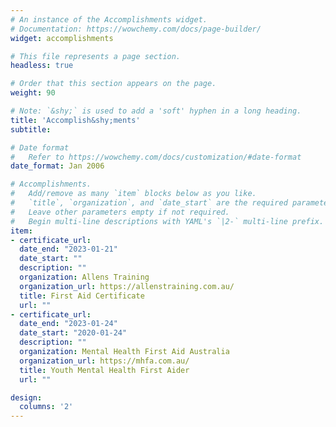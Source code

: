 ```yaml
---
# An instance of the Accomplishments widget.
# Documentation: https://wowchemy.com/docs/page-builder/
widget: accomplishments

# This file represents a page section.
headless: true

# Order that this section appears on the page.
weight: 90

# Note: `&shy;` is used to add a 'soft' hyphen in a long heading.
title: 'Accomplish&shy;ments'
subtitle:

# Date format
#   Refer to https://wowchemy.com/docs/customization/#date-format
date_format: Jan 2006

# Accomplishments.
#   Add/remove as many `item` blocks below as you like.
#   `title`, `organization`, and `date_start` are the required parameters.
#   Leave other parameters empty if not required.
#   Begin multi-line descriptions with YAML's `|2-` multi-line prefix.
item:
- certificate_url: 
  date_end: "2023-01-21"
  date_start: ""
  description: ""
  organization: Allens Training
  organization_url: https://allenstraining.com.au/
  title: First Aid Certificate
  url: ""
- certificate_url: 
  date_end: "2023-01-24"
  date_start: "2020-01-24"
  description: ""
  organization: Mental Health First Aid Australia
  organization_url: https://mhfa.com.au/
  title: Youth Mental Health First Aider
  url: ""

design:
  columns: '2' 
---
```


